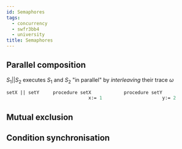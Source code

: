 ```yaml
---
id: Semaphores
tags:
  - concurrency
  - swfr3bb4
  - university
title: Semaphores
---
```


## Parallel composition

$S_1 || S_2$ executes $S_1$ and $S_2$ "in parallel" by _interleaving_ their trace $\omega$

```prolog
setX || setY     procedure setX            procedure setY
						      x:= 1                      y:= 2
```

## Mutual exclusion

## Condition synchronisation

